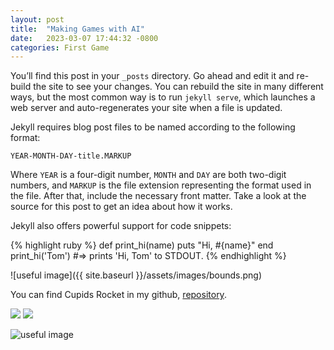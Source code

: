 ```yaml
---
layout: post
title:  "Making Games with AI"
date:   2023-03-07 17:44:32 -0800
categories: First Game
---
```

You’ll find this post in your `_posts` directory. Go ahead and edit it and re-build the site to see your changes. You can rebuild the site in many different ways, but the most common way is to run `jekyll serve`, which launches a web server and auto-regenerates your site when a file is updated.

Jekyll requires blog post files to be named according to the following format:

`YEAR-MONTH-DAY-title.MARKUP`

Where `YEAR` is a four-digit number, `MONTH` and `DAY` are both two-digit numbers, and `MARKUP` is the file extension representing the format used in the file. After that, include the necessary front matter. Take a look at the source for this post to get an idea about how it works.

Jekyll also offers powerful support for code snippets:

{% highlight ruby %}
def print_hi(name)
  puts "Hi, #{name}"
end
print_hi('Tom')
#=> prints 'Hi, Tom' to STDOUT. 
{% endhighlight %}

![useful image]({{ site.baseurl }}/assets/images/bounds.png)

You can find Cupids Rocket in my github, [repository][Cupid-Repo].


<img src = "https://elijahtab.github.io/assets/images/bounds.png">

<img src = "{{ site.baseurl }}/assets/images/bounds.png">

![useful image](https://elijahtab.github.io/assets/images/bounds.png)


[Cupid-Repo]: https://github.com/Elijahtab/Cupids-Rocket


